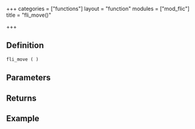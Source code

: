 +++
categories = ["functions"]
layout = "function"
modules = ["mod_flic"]
title = "fli_move()"

+++

## Definition

    fli_move ( )

## Parameters

## Returns

## Example
